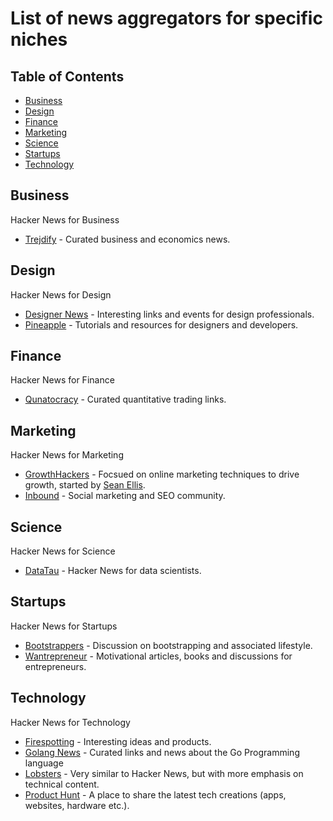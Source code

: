 # List of news aggregators for specific niches

## Table of Contents

* [Business](#business)
* [Design](#design)
* [Finance](#finance)
* [Marketing](#marketing)
* [Science](#science)
* [Startups](#startups)
* [Technology](#technology)

## Business

Hacker News for Business

* [Trejdify](http://www.trejdify.com) - Curated business and economics news.

## Design

Hacker News for Design

* [Designer News](https://www.designernews.co) - Interesting links and events for design professionals.
* [Pineapple](http://pineapple.io) - Tutorials and resources for designers and developers.

## Finance

Hacker News for Finance

* [Qunatocracy](http://quantocracy.com) - Curated quantitative trading links.

## Marketing

Hacker News for Marketing

* [GrowthHackers](https://growthhackers.com) - Focsued on online marketing techniques to drive growth, started by [Sean Ellis](https://www.quora.com/profile/Sean-Ellis).
* [Inbound](https://inbound.org) - Social marketing and SEO community.

## Science

Hacker News for Science

* [DataTau](http://www.datatau.com) - Hacker News for data scientists.

## Startups

Hacker News for Startups

* [Bootstrappers](http://www.bootstrappers.io) - Discussion on bootstrapping and associated lifestyle.
* [Wantrepreneur](http://wantrepreneur.io/) - Motivational articles, books and discussions for entrepreneurs. 

## Technology

Hacker News for Technology

* [Firespotting](http://firespotting.com) - Interesting ideas and products.
* [Golang News](https://golangnews.com) - Curated links and news about the Go Programming language
* [Lobsters](https://lobste.rs) - Very similar to Hacker News, but with more emphasis on technical content.
* [Product Hunt](https://www.producthunt.com) - A place to share the latest tech creations (apps, websites, hardware etc.).
